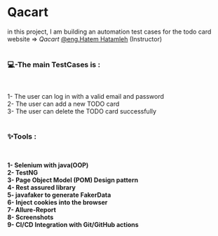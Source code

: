 # Qacart
in this project, I am building an automation test cases for the todo card website => *Qacart* [@eng.Hatem Hatamleh](https://github.com/Hatamleh) (Instructor)
# <h3 align="left">💻-The main TestCases is :</h3><br>
1- The user can log in with a valid email and password<br>
2- The user can add a new TODO card<br>
3- The user can delete the TODO card successfully<br>
# <h3 align="left">✨Tools :</h3><br>
**1- Selenium with java(OOP)** <br>
**2- TestNG**<br>
**3- Page Object Model (POM) Design pattern**<br>
**4- Rest assured library** <br>
**5- javafaker to generate FakerData**<br>
**6- Inject cookies into the browser**<br>
**7- Allure-Report** <br>
**8- Screenshots**<br>
**9- CI/CD Integration with Git/GitHub actions**




